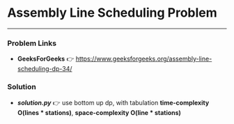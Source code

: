 # Assembly Line Scheduling Problem

---

### Problem Links
- **__GeeksForGeeks__** :point_right: https://www.geeksforgeeks.org/assembly-line-scheduling-dp-34/

### Solution
- **_solution.py_** :point_right: use bottom up dp, with tabulation **time-complexity O(lines * stations)**, **space-complexity O(line * stations)**
